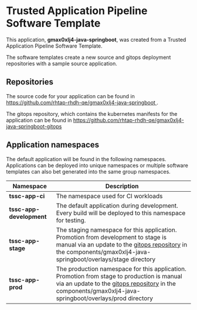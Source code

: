 # Trusted Application Pipeline Software Template

This application, **gmax0xlj4-java-springboot**, was created from a Trusted Application Pipeline Software Template.

The software templates create a new source and gitops deployment repositories with a sample source application. 

## Repositories

The source code for your application can be found in [https://github.com/rhtap-rhdh-qe/gmax0xlj4-java-springboot ](https://github.com/rhtap-rhdh-qe/gmax0xlj4-java-springboot ).
 
The gitops repository, which contains the kubernetes manifests for the application can be found in 
[https://github.com/rhtap-rhdh-qe/gmax0xlj4-java-springboot-gitops ](https://github.com/rhtap-rhdh-qe/gmax0xlj4-java-springboot-gitops ) 

## Application namespaces 

The default application will be found in the following namespaces. Applications can be deployed into unique namespaces or multiple software templates can also bet generated into the same group namespaces.  

|  Namespace   |  Description   |  
| -------- | -------- |
| **tssc-app-ci** | The namespace used for CI workloads |
| **tssc-app-development** | The default application during development. Every build will be deployed to this namespace for testing. |
| **tssc-app-stage** | The staging namespace for this application. Promotion from development to stage is manual via an update to the [gitops repository](https://github.com/rhtap-rhdh-qe/gmax0xlj4-java-springboot-gitops ) in the components/gmax0xlj4-java-springboot/overlays/stage directory |
| **tssc-app-prod** | The production namespace for this application. Promotion from stage to production is manual via an update to the [gitops repository](https://github.com/rhtap-rhdh-qe/gmax0xlj4-java-springboot-gitops ) in the components/gmax0xlj4-java-springboot/overlays/prod directory |